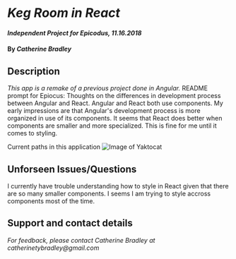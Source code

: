 # _Keg Room in React_

#### _Independent Project for Epicodus, 11.16.2018_

#### By _**Catherine Bradley**_

## Description
_This app is a remake of a previous project done in Angular._
README prompt for Epiocus: Thoughts on the differences in development process between Angular and React. Angular and React both use components. My early impressions are that Angular's development process is more organized in use of its components. It seems that React does better when components are smaller and more specialized. This is fine for me until it comes to styling.

Current paths in this application
![Image of Yaktocat](https://i.imgur.com/KjFDaaE.png)

## Unforseen Issues/Questions
I currently have trouble understanding how to style in React given that there are so many smaller components. I seems I am trying to style accross components most of the time.

## Support and contact details

_For feedback, please contact Catherine Bradley at catherinetybradley@gmail.com_
